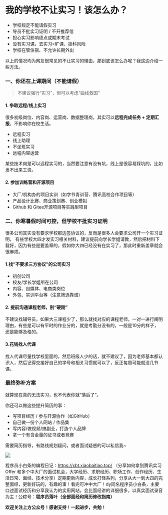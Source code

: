# 我的学校不让实习！该怎么办？

- 学校规定不能请假实习
- 导员不批实习证明 / 不开推荐信
- 担心实习影响绩点或期末考试
- 没有实习课，去实习=旷课、挂科风险
- 学校在管住宿、不允许长期外出

以上的情况均为网友很常见的不让实习的理由，那到底该怎么办呢？我这边介绍一些方法。

### 一、你还在上课期间（不能请假）

>  不建议强行“实习”，但可以考虑“曲线救国”

#### 1. 争取远程/线上实习

很多初级岗位、内容岗、运营岗、数据整理岗，其实可以**远程完成任务 + 定期汇报**，不影响你在校生活。

- 远程实习
- 线上助理
- 不坐班实习
- 远程内容运营

某些技术岗是可以远程实习的，当然要注意有没有坑，线上是很容易踩坑的，比如发不出来工资。

#### 2. 参加训练营和开源项目

- 大厂/机构办的项目实训（如字节青训营、腾讯高校合作项目等）
- 产品设计比赛、商业策划赛、创业模拟
- Github 和 Gitee开源项目等实践型项目

### 二、你寒暑假时间可控，但学校不批实习证明

很多公司其实没有要求学校那边签协议的，反而是很多人会要求公司开一个实习证明， 有些学校大四才发实习相关材料，建议提前向学长学姐请教，然后把材料下载好，因为有些是要盖章的，假如你大四已经没有在实习了，那此时重新盖章就会很麻烦。

#### 1.找“不要求三方协议”的公司实习

- 初创公司
- 校友/学长学姐所在公司
- 内容、自媒体、电商类岗位
- 外包、实训平台等（注意筛选靠谱）

#### 2. 提前沟通课程老师，别“硬刚”

不建议找辅导员，如果大三课程少了，那么就找对应的课程老师，一对一进行阐明理由，有些是可以有平时的作业分的，就是考勤分没有的，一般是10分的样子，还是能够及格的。

#### 3.花钱找人代课

找人代课尽量找学校里面的，然后班级人少的话，就不建议了，因为老师基本都认识人，然后记得交接好自己的学号和相关习惯就可以了，反正每周可能就没几节课。

### 最终弥补方案

就算现在真的无法实习，也不代表你就“落后了”。

你还可以做这些提升简历的事：

- 写项目经历 / 参与开源协作（如GitHub）
- 自己做一份个人网站 / 作品集
- 写内容/做视频/搞副业，打造个人品牌
- 拿一个有含金量的证书或者竞赛

需要简历指导，有路线规划疑问，或者面试疑惑的可以私信我~

![](https://pic.yupi.icu/5563/202509101938316.png)

程序员小白条的编程日记：https://xbt.xiaobaitiao.top/ （分享如何拿到腾讯实习 Offer 和多个中大厂的面试机会，大学经历、求职经历、职场工作、创作经历、生活日常、面经、技术分享）定期更新内容，成长打怪系列，分享从大一到大四的完整面经，更新好玩的，有趣的事！看完可冲中大厂！dy同名程序员小白条，主要口述面试经历和分享我认为的实用网站，会比面经讲的详细很多，以真实面试录音为主！公粽号：**程序员落叶（全部面经和简历修改指南）**

**欢迎关注上方公众号！感谢支持！一起进步，共勉！**